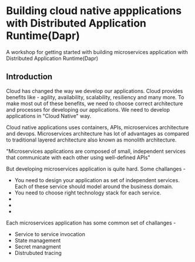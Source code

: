 # Building cloud native appplications with Distributed Application Runtime(Dapr)
A workshop for getting started with building microservices application with Distributed Application Runtime(Dapr)

## Introduction

Cloud has changed the way we develop our applications. Cloud provides benefits like - agility, availability, scalability, resiliency and many more. To make most out of these benefits, we need to choose correct architecture and processes for developing our applications. We need to develop applications in "Cloud Native" way.

Cloud native applications uses containers, APIs, microservices architecture and devops. Microservices architecture has lot of advantages as compared to traditional layered architecture also known as monolith architecture. 

 "Microservices applications are composed of small, independent services that communicate with each other using well-defined APIs"
 
 But developing microservices application is quite hard. Some challanges -
 
 * You need to design your application as set of independent services. Each of these service should model around the business domain.
 * You need to choose right technology stack for each service.
 * 
 *
 *
 
Each microservices application has some common set of challanges -
* Service to service invocation
* State management
* Secret managment
* Distrubuted tracing
